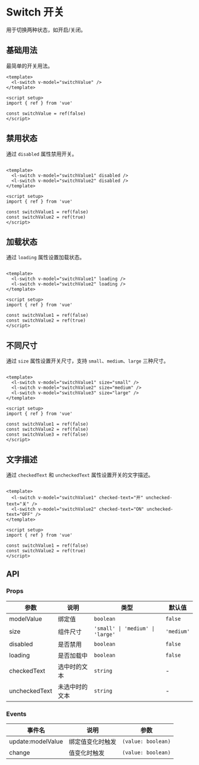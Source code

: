 # Switch 开关

用于切换两种状态，如开启/关闭。

## 基础用法

最简单的开关用法。

<l-switch v-model="switchValue1" />

```vue
<template>
  <l-switch v-model="switchValue" />
</template>

<script setup>
import { ref } from 'vue'

const switchValue = ref(false)
</script>
```

## 禁用状态

通过 `disabled` 属性禁用开关。

<div style="display: flex; gap: 16px; align-items: center;">
  <l-switch v-model="disabledValue1" disabled />
  <l-switch v-model="disabledValue2" disabled />
</div>

```vue
<template>
  <l-switch v-model="switchValue1" disabled />
  <l-switch v-model="switchValue2" disabled />
</template>

<script setup>
import { ref } from 'vue'

const switchValue1 = ref(false)
const switchValue2 = ref(true)
</script>
```

## 加载状态

通过 `loading` 属性设置加载状态。

<div style="display: flex; gap: 16px; align-items: center;">
  <l-switch v-model="loadingValue1" loading />
  <l-switch v-model="loadingValue2" loading />
</div>

```vue
<template>
  <l-switch v-model="switchValue1" loading />
  <l-switch v-model="switchValue2" loading />
</template>

<script setup>
import { ref } from 'vue'

const switchValue1 = ref(false)
const switchValue2 = ref(true)
</script>
```

## 不同尺寸

通过 `size` 属性设置开关尺寸，支持 `small`、`medium`、`large` 三种尺寸。

<div style="display: flex; gap: 16px; align-items: center;">
  <l-switch v-model="sizeValue1" size="small" />
  <l-switch v-model="sizeValue2" size="medium" />
  <l-switch v-model="sizeValue3" size="large" />
</div>

```vue
<template>
  <l-switch v-model="switchValue1" size="small" />
  <l-switch v-model="switchValue2" size="medium" />
  <l-switch v-model="switchValue3" size="large" />
</template>

<script setup>
import { ref } from 'vue'

const switchValue1 = ref(false)
const switchValue2 = ref(false)
const switchValue3 = ref(false)
</script>
```

## 文字描述

通过 `checkedText` 和 `uncheckedText` 属性设置开关的文字描述。

<div style="display: flex; flex-direction: column; gap: 16px;">
  <l-switch v-model="textValue1" checked-text="开" unchecked-text="关" />
  <l-switch v-model="textValue2" checked-text="ON" unchecked-text="OFF" />
</div>

```vue
<template>
  <l-switch v-model="switchValue1" checked-text="开" unchecked-text="关" />
  <l-switch v-model="switchValue2" checked-text="ON" unchecked-text="OFF" />
</template>

<script setup>
import { ref } from 'vue'

const switchValue1 = ref(false)
const switchValue2 = ref(true)
</script>
```

## API

### Props

| 参数 | 说明 | 类型 | 默认值 |
| --- | --- | --- | --- |
| modelValue | 绑定值 | `boolean` | `false` |
| size | 组件尺寸 | `'small' \| 'medium' \| 'large'` | `'medium'` |
| disabled | 是否禁用 | `boolean` | `false` |
| loading | 是否加载中 | `boolean` | `false` |
| checkedText | 选中时的文本 | `string` | - |
| uncheckedText | 未选中时的文本 | `string` | - |

### Events

| 事件名 | 说明 | 参数 |
| --- | --- | --- |
| update:modelValue | 绑定值变化时触发 | `(value: boolean)` |
| change | 值变化时触发 | `(value: boolean)` |

<script setup>
import { ref } from 'vue'

const switchValue1 = ref(false)
const disabledValue1 = ref(false)
const disabledValue2 = ref(true)
const loadingValue1 = ref(false)
const loadingValue2 = ref(true)
const sizeValue1 = ref(false)
const sizeValue2 = ref(false)
const sizeValue3 = ref(false)
const textValue1 = ref(false)
const textValue2 = ref(true)
</script>
